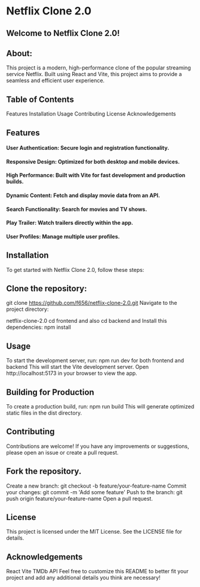 # Netflix Clone 2.0
## Welcome to Netflix Clone 2.0! 
## About:
This project is a modern, high-performance clone of the popular streaming service Netflix.
Built using React and Vite, this project aims to provide a seamless and efficient user experience.

## Table of Contents
Features
Installation
Usage
Contributing
License
Acknowledgements

## Features

#### User Authentication: Secure login and registration functionality.

#### Responsive Design: Optimized for both desktop and mobile devices.

#### High Performance: Built with Vite for fast development and production builds.

#### Dynamic Content: Fetch and display movie data from an API.

#### Search Functionality: Search for movies and TV shows.

#### Play Trailer: Watch trailers directly within the app.

#### User Profiles: Manage multiple user profiles.

## Installation
To get started with Netflix Clone 2.0, follow these steps:
## Clone the repository:
git clone https://github.com/f656/netflix-clone-2.0.git
Navigate to the project directory:

netflix-clone-2.0
cd frontend and 
also cd backend and 
Install this dependencies:
npm install

## Usage
To start the development server, run:
npm run dev for both frontend and backend
This will start the Vite development server. Open http://localhost:5173 in your browser to view the app.

## Building for Production
To create a production build, run:
npm run build
This will generate optimized static files in the dist directory.

## Contributing
Contributions are welcome! If you have any improvements or suggestions, please open an issue or create a pull request.

## Fork the repository.
Create a new branch:
git checkout -b feature/your-feature-name
Commit your changes:
git commit -m 'Add some feature'
Push to the branch:
git push origin feature/your-feature-name
Open a pull request.

## License
This project is licensed under the MIT License. See the LICENSE file for details.
## Acknowledgements
React
Vite
TMDb API
Feel free to customize this README to better fit your project and add any additional details you think are necessary!
